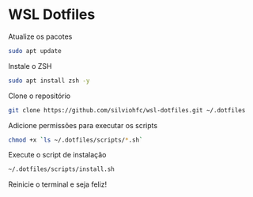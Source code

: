 # WSL Dotfiles

Atualize os pacotes
```bash
sudo apt update
```

Instale o ZSH

```bash
sudo apt install zsh -y
```

Clone o repositório

```bash
git clone https://github.com/silviohfc/wsl-dotfiles.git ~/.dotfiles
```

Adicione permissões para executar os scripts

```bash
chmod +x `ls ~/.dotfiles/scripts/*.sh`
```

Execute o script de instalação

```bash
~/.dotfiles/scripts/install.sh
```

Reinicie o terminal e seja feliz!
